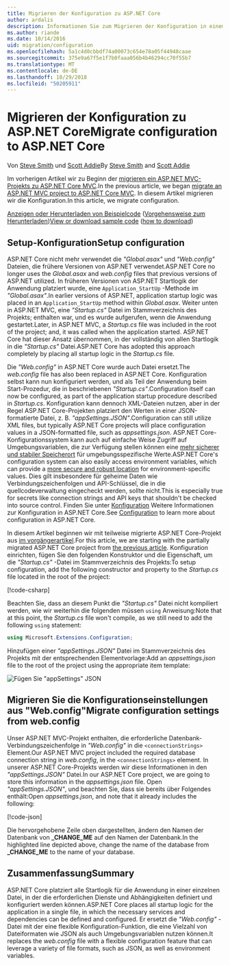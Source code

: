 ```yaml
---
title: Migrieren der Konfiguration zu ASP.NET Core
author: ardalis
description: Informationen Sie zum Migrieren der Konfiguration in einem ASP.NET MVC-Projekt zu einem ASP.NET Core MVC-Projekt.
ms.author: riande
ms.date: 10/14/2016
uid: migration/configuration
ms.openlocfilehash: 5a1c4d0cbbdf74a00073c654e78a05f44948caae
ms.sourcegitcommit: 375e9a67f5e1f7b0faaa056b4b46294cc70f55b7
ms.translationtype: MT
ms.contentlocale: de-DE
ms.lasthandoff: 10/29/2018
ms.locfileid: "50205911"
---
```

# <a name="migrate-configuration-to-aspnet-core"></a><span data-ttu-id="6f54c-103">Migrieren der Konfiguration zu ASP.NET Core</span><span class="sxs-lookup"><span data-stu-id="6f54c-103">Migrate configuration to ASP.NET Core</span></span>

<span data-ttu-id="6f54c-104">Von [Steve Smith](https://ardalis.com/) und [Scott Addie](https://scottaddie.com)</span><span class="sxs-lookup"><span data-stu-id="6f54c-104">By [Steve Smith](https://ardalis.com/) and [Scott Addie](https://scottaddie.com)</span></span>

<span data-ttu-id="6f54c-105">Im vorherigen Artikel wir zu Beginn der [migrieren ein ASP.NET MVC-Projekts zu ASP.NET Core MVC](xref:migration/mvc).</span><span class="sxs-lookup"><span data-stu-id="6f54c-105">In the previous article, we began [migrate an ASP.NET MVC project to ASP.NET Core MVC](xref:migration/mvc).</span></span> <span data-ttu-id="6f54c-106">In diesem Artikel migrieren wir die Konfiguration.</span><span class="sxs-lookup"><span data-stu-id="6f54c-106">In this article, we migrate configuration.</span></span>

<span data-ttu-id="6f54c-107">[Anzeigen oder Herunterladen von Beispielcode](https://github.com/aspnet/Docs/tree/master/aspnetcore/migration/configuration/samples) ([Vorgehensweise zum Herunterladen](xref:index#how-to-download-a-sample))</span><span class="sxs-lookup"><span data-stu-id="6f54c-107">[View or download sample code](https://github.com/aspnet/Docs/tree/master/aspnetcore/migration/configuration/samples) ([how to download](xref:index#how-to-download-a-sample))</span></span>

## <a name="setup-configuration"></a><span data-ttu-id="6f54c-108">Setup-Konfiguration</span><span class="sxs-lookup"><span data-stu-id="6f54c-108">Setup configuration</span></span>

<span data-ttu-id="6f54c-109">ASP.NET Core nicht mehr verwendet die *"Global.asax"* und *"Web.config"* Dateien, die frühere Versionen von ASP.NET verwendet.</span><span class="sxs-lookup"><span data-stu-id="6f54c-109">ASP.NET Core no longer uses the *Global.asax* and *web.config* files that previous versions of ASP.NET utilized.</span></span> <span data-ttu-id="6f54c-110">In früheren Versionen von ASP.NET Startlogik der Anwendung platziert wurde, eine `Application_StartUp` -Methode im *"Global.asax"*.</span><span class="sxs-lookup"><span data-stu-id="6f54c-110">In earlier versions of ASP.NET, application startup logic was placed in an `Application_StartUp` method within *Global.asax*.</span></span> <span data-ttu-id="6f54c-111">Weiter unten in ASP.NET MVC, eine *"Startup.cs"* Datei im Stammverzeichnis des Projekts; enthalten war, und es wurde aufgerufen, wenn die Anwendung gestartet.</span><span class="sxs-lookup"><span data-stu-id="6f54c-111">Later, in ASP.NET MVC, a *Startup.cs* file was included in the root of the project; and, it was called when the application started.</span></span> <span data-ttu-id="6f54c-112">ASP.NET Core hat dieser Ansatz übernommen, in der vollständig von allen Startlogik in die *"Startup.cs"* Datei.</span><span class="sxs-lookup"><span data-stu-id="6f54c-112">ASP.NET Core has adopted this approach completely by placing all startup logic in the *Startup.cs* file.</span></span>

<span data-ttu-id="6f54c-113">Die *"Web.config"* in ASP.NET Core wurde auch Datei ersetzt.</span><span class="sxs-lookup"><span data-stu-id="6f54c-113">The *web.config* file has also been replaced in ASP.NET Core.</span></span> <span data-ttu-id="6f54c-114">Konfiguration selbst kann nun konfiguriert werden, und als Teil der Anwendung beim Start-Prozedur, die in beschriebenen *"Startup.cs"*.</span><span class="sxs-lookup"><span data-stu-id="6f54c-114">Configuration itself can now be configured, as part of the application startup procedure described in *Startup.cs*.</span></span> <span data-ttu-id="6f54c-115">Konfiguration kann dennoch XML-Dateien nutzen, aber in der Regel ASP.NET Core-Projekten platziert den Werten in einer JSON-formatierte Datei, z. B. *"appSettings.JSON"*.</span><span class="sxs-lookup"><span data-stu-id="6f54c-115">Configuration can still utilize XML files, but typically ASP.NET Core projects will place configuration values in a JSON-formatted file, such as *appsettings.json*.</span></span> <span data-ttu-id="6f54c-116">ASP.NET Core-Konfigurationssystem kann auch auf einfache Weise Zugriff auf Umgebungsvariablen, die zur Verfügung stellen können eine [mehr sicherer und stabiler Speicherort](xref:security/app-secrets) für umgebungsspezifische Werte.</span><span class="sxs-lookup"><span data-stu-id="6f54c-116">ASP.NET Core's configuration system can also easily access environment variables, which can provide a [more secure and robust location](xref:security/app-secrets) for environment-specific values.</span></span> <span data-ttu-id="6f54c-117">Dies gilt insbesondere für geheime Daten wie Verbindungszeichenfolgen und API-Schlüssel, die in die quellcodeverwaltung eingecheckt werden, sollte nicht.</span><span class="sxs-lookup"><span data-stu-id="6f54c-117">This is especially true for secrets like connection strings and API keys that shouldn't be checked into source control.</span></span> <span data-ttu-id="6f54c-118">Finden Sie unter [Konfiguration](xref:fundamentals/configuration/index) Weitere Informationen zur Konfiguration in ASP.NET Core.</span><span class="sxs-lookup"><span data-stu-id="6f54c-118">See [Configuration](xref:fundamentals/configuration/index) to learn more about configuration in ASP.NET Core.</span></span>

<span data-ttu-id="6f54c-119">In diesem Artikel beginnen wir mit teilweise migrierte ASP.NET Core-Projekt aus [im vorgängerartikel](xref:migration/mvc).</span><span class="sxs-lookup"><span data-stu-id="6f54c-119">For this article, we are starting with the partially migrated ASP.NET Core project from [the previous article](xref:migration/mvc).</span></span> <span data-ttu-id="6f54c-120">Konfiguration einrichten, fügen Sie den folgenden Konstruktor und die Eigenschaft, um die *"Startup.cs"* -Datei im Stammverzeichnis des Projekts:</span><span class="sxs-lookup"><span data-stu-id="6f54c-120">To setup configuration, add the following constructor and property to the *Startup.cs* file located in the root of the project:</span></span>

[!code-csharp[](configuration/samples/WebApp1/src/WebApp1/Startup.cs?range=11-16)]

<span data-ttu-id="6f54c-121">Beachten Sie, dass an diesem Punkt die *"Startup.cs"* Datei nicht kompiliert werden, wie wir weiterhin die folgenden müssen `using` Anweisung:</span><span class="sxs-lookup"><span data-stu-id="6f54c-121">Note that at this point, the *Startup.cs* file won't compile, as we still need to add the following `using` statement:</span></span>

```csharp
using Microsoft.Extensions.Configuration;
```

<span data-ttu-id="6f54c-122">Hinzufügen einer *"appSettings.JSON"* Datei im Stammverzeichnis des Projekts mit der entsprechenden Elementvorlage:</span><span class="sxs-lookup"><span data-stu-id="6f54c-122">Add an *appsettings.json* file to the root of the project using the appropriate item template:</span></span>

![Fügen Sie "appSettings" JSON](configuration/_static/add-appsettings-json.png)

## <a name="migrate-configuration-settings-from-webconfig"></a><span data-ttu-id="6f54c-124">Migrieren Sie die Konfigurationseinstellungen aus "Web.config"</span><span class="sxs-lookup"><span data-stu-id="6f54c-124">Migrate configuration settings from web.config</span></span>

<span data-ttu-id="6f54c-125">Unser ASP.NET MVC-Projekt enthalten, die erforderliche Datenbank-Verbindungszeichenfolge in *"Web.config"* in die `<connectionStrings>` Element.</span><span class="sxs-lookup"><span data-stu-id="6f54c-125">Our ASP.NET MVC project included the required database connection string in *web.config*, in the `<connectionStrings>` element.</span></span> <span data-ttu-id="6f54c-126">In unserer ASP.NET Core-Projekts werden wir diese Informationen in den *"appSettings.JSON"* Datei.</span><span class="sxs-lookup"><span data-stu-id="6f54c-126">In our ASP.NET Core project, we are going to store this information in the *appsettings.json* file.</span></span> <span data-ttu-id="6f54c-127">Open *"appSettings.JSON"*, und beachten Sie, dass sie bereits über Folgendes enthält:</span><span class="sxs-lookup"><span data-stu-id="6f54c-127">Open *appsettings.json*, and note that it already includes the following:</span></span>

[!code-json[](../migration/configuration/samples/WebApp1/src/WebApp1/appsettings.json?highlight=4)]

<span data-ttu-id="6f54c-128">Die hervorgehobene Zeile oben dargestellten, ändern den Namen der Datenbank von **_CHANGE_ME** auf den Namen der Datenbank.</span><span class="sxs-lookup"><span data-stu-id="6f54c-128">In the highlighted line depicted above, change the name of the database from **_CHANGE_ME** to the name of your database.</span></span>

## <a name="summary"></a><span data-ttu-id="6f54c-129">Zusammenfassung</span><span class="sxs-lookup"><span data-stu-id="6f54c-129">Summary</span></span>

<span data-ttu-id="6f54c-130">ASP.NET Core platziert alle Startlogik für die Anwendung in einer einzelnen Datei, in der die erforderlichen Dienste und Abhängigkeiten definiert und konfiguriert werden können.</span><span class="sxs-lookup"><span data-stu-id="6f54c-130">ASP.NET Core places all startup logic for the application in a single file, in which the necessary services and dependencies can be defined and configured.</span></span> <span data-ttu-id="6f54c-131">Er ersetzt die *"Web.config"* -Datei mit der eine flexible Konfiguration-Funktion, die eine Vielzahl von Dateiformaten wie JSON als auch Umgebungsvariablen nutzen können.</span><span class="sxs-lookup"><span data-stu-id="6f54c-131">It replaces the *web.config* file with a flexible configuration feature that can leverage a variety of file formats, such as JSON, as well as environment variables.</span></span>
